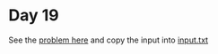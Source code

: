 # Day 19 

See the [problem here](https://adventofcode.com/2022/day/19) and copy the input into [input.txt](./input.txt)
